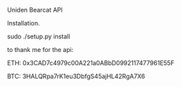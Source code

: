 Uniden Bearcat API

Installation.

sudo ./setup.py install


to thank me for the api:

ETH: 0x3CAD7c4979c00A221a0ABbD0992117477961E55F

BTC: 3HALQRpa7rK1eu3DbfgS45ajHL42RgA7X6
